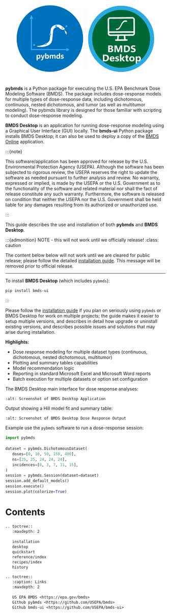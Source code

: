 <p align="center" style="margin-top: 40px; margin-bottom: 40px;">
  <img src="_static/img/pybmds.png" width="210px" style="margin-right: 10px">
  <img src="_static/img/bmds-desktop-logo.png" width="210px">
</p>

**pybmds** is a Python package for executing the U.S. EPA Benchmark Dose Modeling Software (BMDS). The package includes dose-response models for multiple types of dose-response data, including dichotomous, continuous, nested dichotomous, and tumor (as well as multitumor modeling). The pybmds library is designed for those familiar with scripting to conduct dose-response modeling.

**BMDS Desktop** is an application for running dose-response modeling using a Graphical User Interface (GUI) locally. The **bmds-ui** Python package installs BMDS Desktop; it can also be used to deploy a copy of the [BMDS Online](https://bmdsonline.epa.gov) application.

:::{note}

This software/application has been approved for release by the U.S. Environmental Protection Agency (USEPA). Although the software has been subjected to rigorous review, the USEPA reserves the right to update the software as needed pursuant to further analysis and review. No warranty, expressed or implied, is made by the USEPA or the U.S. Government as to the functionality of the software and related material nor shall the fact of release constitute any such warranty. Furthermore, the software is released on condition that neither the USEPA nor the U.S. Government shall be held liable for any damages resulting from its authorized or unauthorized use.

:::

This guide describes the use and installation of both **pybmds** and **BMDS Desktop**.

:::{admonition} NOTE - this will not work until we officially release!
:class: caution

The content below below will not work until we are cleared for public release; please follow the detailed [installation guide](./installation.md). This message will be removed prior to official release.

---

To install **BMDS Desktop** (which includes `pybmds`):

```bash
pip install bmds-ui
```
:::

Please follow the [installation guide](./installation.md) if you plan on seriously using `pybmds` or BMDS Desktop for work on multiple projects; the guide makes it easier to setup multiple versions, and describes in detail how upgrade or uninstall existing versions, and describes possible issues and solutions that may arise during installation.

**Highlights:**

* Dose response modeling for multiple dataset types (continuous, dichotomous, nested dichotomous, multitumor)
* Plotting and summary tables capabilities
* Model recommendation logic
* Reporting in standard Microsoft Excel and Microsoft Word reports
* Batch execution for multiple datasets or option set configuration

The BMDS Desktop main interface for dose response analyses:

```{figure} _static/img/bmds-desktop.jpg
:alt: Screenshot of BMDS Desktop Application
```

Output showing a Hill model fit and summary table:

```{figure} _static/img/bmds-output.jpg
:alt: Screenshot of BMDS Desktop Dose Response Output
```

Example use the `pybmds` software to run a dose-response session:

```python
import pybmds

dataset = pybmds.DichotomousDataset(
   doses=[0, 10, 50, 150, 400],
   ns=[25, 25, 24, 24, 24],
   incidences=[0, 3, 7, 11, 15],
)
session = pybmds.Session(dataset=dataset)
session.add_default_models()
session.execute()
session.plot(colorize=True)
```

# Contents

```{eval-rst}
.. toctree::
   :maxdepth: 2

   installation
   desktop
   quickstart
   reference/index
   recipes/index
   history
```

```{eval-rst}
.. toctree::
   :caption: Links
   :maxdepth: 2

   US EPA BMDS <https://epa.gov/bmds>
   Github pybmds <https://github.com/USEPA/bmds>
   Github bmds-ui <https://github.com/USEPA/bmds-ui>
```
